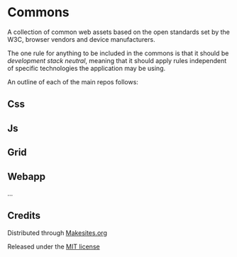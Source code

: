# Commons

A collection of common web assets based on the open standards set by the W3C, browser vendors and device manufacturers. 

The one rule for anything to be included in the commons is that it should be _development stack neutral_, meaning that it should apply rules independent of specific technologies the application may be using. 

An outline of each of the main repos follows: 

## Css

## Js

## Grid

## Webapp

...

## Credits

Distributed through [Makesites.org](http://makesites.org/)

Released under the [MIT license](http://makesites.org/licenses/MIT/)


